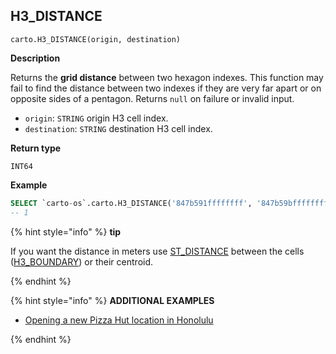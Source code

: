 ## H3_DISTANCE

```sql:signature
carto.H3_DISTANCE(origin, destination)
```

**Description**

Returns the **grid distance** between two hexagon indexes. This function may fail to find the distance between two indexes if they are very far apart or on opposite sides of a pentagon. Returns `null` on failure or invalid input.

* `origin`: `STRING` origin H3 cell index.
* `destination`: `STRING` destination H3 cell index.

**Return type**

`INT64`


**Example**


```sql
SELECT `carto-os`.carto.H3_DISTANCE('847b591ffffffff', '847b59bffffffff');
-- 1
```

{% hint style="info" %}
**tip**

If you want the distance in meters use [ST_DISTANCE](https://cloud.google.com/bigquery/docs/reference/standard-sql/geography_functions#st_distance) between the cells ([H3_BOUNDARY](#h3_boundary)) or their centroid.

{% endhint %}

{% hint style="info" %}
**ADDITIONAL EXAMPLES**


* [Opening a new Pizza Hut location in Honolulu](/analytics-toolbox-bigquery/examples/opening-a-new-pizza-hut-location-in-honolulu/)

{% endhint %}